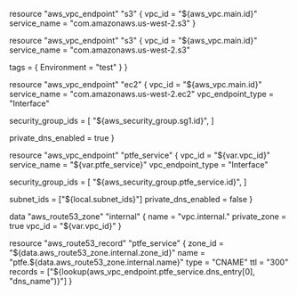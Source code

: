 resource "aws_vpc_endpoint" "s3" {
  vpc_id       = "${aws_vpc.main.id}"
  service_name = "com.amazonaws.us-west-2.s3"
}

resource "aws_vpc_endpoint" "s3" {
  vpc_id       = "${aws_vpc.main.id}"
  service_name = "com.amazonaws.us-west-2.s3"

  tags = {
    Environment = "test"
  }
}

resource "aws_vpc_endpoint" "ec2" {
  vpc_id            = "${aws_vpc.main.id}"
  service_name      = "com.amazonaws.us-west-2.ec2"
  vpc_endpoint_type = "Interface"

  security_group_ids = [
    "${aws_security_group.sg1.id}",
  ]

  private_dns_enabled = true
}

resource "aws_vpc_endpoint" "ptfe_service" {
  vpc_id            = "${var.vpc_id}"
  service_name      = "${var.ptfe_service}"
  vpc_endpoint_type = "Interface"

  security_group_ids = [
    "${aws_security_group.ptfe_service.id}",
  ]

  subnet_ids          = ["${local.subnet_ids}"]
  private_dns_enabled = false
}

data "aws_route53_zone" "internal" {
  name         = "vpc.internal."
  private_zone = true
  vpc_id       = "${var.vpc_id}"
}

resource "aws_route53_record" "ptfe_service" {
  zone_id = "${data.aws_route53_zone.internal.zone_id}"
  name    = "ptfe.${data.aws_route53_zone.internal.name}"
  type    = "CNAME"
  ttl     = "300"
  records = ["${lookup(aws_vpc_endpoint.ptfe_service.dns_entry[0], "dns_name")}"]
}
